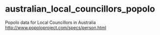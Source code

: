 # australian_local_councillors_popolo
Popolo data for Local Councillors in Australia http://www.popoloproject.com/specs/person.html
